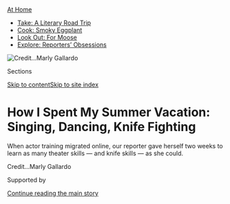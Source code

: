 <div id="app">

<div>

<div>

<div>

</div>

<div data-aria-hidden="false">

<div id="site-content" data-role="main">

<div>

<div class="css-1aor85t" style="opacity:0.000000001;z-index:-1;visibility:hidden">

<div class="css-1hqnpie">

<div class="css-epjblv">

<span class="css-17xtcya">[Theater](/section/theater)</span><span class="css-x15j1o">|</span><span class="css-fwqvlz">How
I Spent My Summer Vacation: Singing, Dancing, Knife
Fighting</span>

</div>

<div class="css-k008qs">

<div class="css-1iwv8en">

<span class="css-18z7m18"></span>

<div>

</div>

</div>

<span class="css-1n6z4y">https://nyti.ms/3jU29vc</span>

<div class="css-1705lsu">

<div class="css-4xjgmj">

<div class="css-4skfbu" data-role="toolbar" data-aria-label="Social Media Share buttons, Save button, and Comments Panel with current comment count" data-testid="share-tools">

  - 
  - 
  - 
  - 
    
    <div class="css-6n7j50">
    
    </div>

  - 

</div>

</div>

</div>

</div>

</div>

</div>

<div id="NYT_TOP_BANNER_REGION" class="css-11qgg8s">

<div>

<div id="maps-athome-menu" class="section interactive-content interactive-size-medium css-1du2ztb">

<div class="css-17ih8de interactive-body">

<div class="at-home-nav__innerContainer">

<div class="at-home-nav__title">

[At
Home](https://www.nytimes3xbfgragh.onion/spotlight/at-home?action=click&pgtype=Article&state=default&region=TOP_BANNER&context=at_home_menu)

</div>

  - [Take: A Literary Road
    Trip](https://www.nytimes3xbfgragh.onion/2020/07/28/books/time-for-a-literary-road-trip.html?action=click&pgtype=Article&state=default&region=TOP_BANNER&context=at_home_menu)
  - [Cook: Smoky
    Eggplant](https://www.nytimes3xbfgragh.onion/2020/07/29/magazine/bored-with-your-home-cooking-some-smoky-eggplant-will-fix-that.html?action=click&pgtype=Article&state=default&region=TOP_BANNER&context=at_home_menu)
  - [Look Out: For
    Moose](https://www.nytimes3xbfgragh.onion/2020/07/27/travel/moose-michigan-isle-royale.html?action=click&pgtype=Article&state=default&region=TOP_BANNER&context=at_home_menu)
  - [Explore: Reporters’
    Obsessions](https://www.nytimes3xbfgragh.onion/interactive/2020/at-home/even-more-reporters-editors-diaries-lists-recommendations.html?action=click&pgtype=Article&state=default&region=TOP_BANNER&context=at_home_menu)

</div>

</div>

</div>

</div>

</div>

<div id="fullBleedHeaderContent">

<div class="css-n4ws9g">

![<span class="css-cnj6d5 e1z0qqy90" itemprop="copyrightHolder"><span class="css-1ly73wi e1tej78p0">Credit...</span><span><span>Marly
Gallardo</span></span></span>](https://static01.graylady3jvrrxbe.onion/images/2020/07/31/arts/31Theater-Skils-Illo/31Theater-Skils-Illo-articleLarge.jpg?quality=75&auto=webp&disable=upscale)

</div>

<div class="css-3z92zw">

<div class="css-6cn7ki">

<div class="NYTAppHideMasthead css-1bcu9v6 e1suatyy0">

<div class="section css-1o1qe8k e1suatyy2">

<div class="css-cu5p7t er09x8g0">

<div class="css-6n7j50">

</div>

<span class="css-1dv1kvn">Sections</span>

[Skip to content](#site-content)[Skip to site index](#site-index)

</div>

<div class="css-10698na e1huz5gh0">

</div>

</div>

</div>

<div class="css-1sojcmr ehdk2mb0">

# How I Spent My Summer Vacation: Singing, Dancing, Knife Fighting

</div>

When actor training migrated online, our reporter gave herself two weeks
to learn as many theater skills — and knife skills — as she
could.

</div>

</div>

<div class="css-nwzfg5 e1gnum310">

<span class="css-1f9pvn2 theater"></span><span class="css-cnj6d5 e1z0qqy90" itemprop="copyrightHolder"><span class="css-1ly73wi e1tej78p0">Credit...</span><span><span>Marly
Gallardo</span></span></span>

</div>

<div id="sponsor-wrapper" class="css-1hyfx7x">

<div id="sponsor-slug" class="css-19vbshk">

Supported by

</div>

[Continue reading the main
story](#after-sponsor)

<div id="sponsor" class="ad sponsor-wrapper" style="text-align:center;height:100%;display:block">

</div>

<div id="after-sponsor">

</div>

</div>

<div class="css-1wx1auc e1gnum311">

<div class="css-18e8msd">

<div class="css-vp77d3 epjyd6m0">

<div class="css-1baulvz">

By [<span class="css-1baulvz last-byline" itemprop="name">Alexis
Soloski</span>](https://www.nytimes3xbfgragh.onion/by/alexis-soloski)

</div>

</div>

  - July 30,
    2020

  - 
    
    <div class="css-4xjgmj">
    
    <div class="css-d8bdto" data-role="toolbar" data-aria-label="Social Media Share buttons, Save button, and Comments Panel with current comment count" data-testid="share-tools">
    
      - 
      - 
      - 
      - 
        
        <div class="css-6n7j50">
        
        </div>
    
      - 
    
    </div>
    
    </div>

</div>

</div>

</div>

<div class="section meteredContent css-1r7ky0e" name="articleBody" itemprop="articleBody">

<div class="css-1fanzo5 StoryBodyCompanionColumn">

<div class="css-53u6y8">

A few Fridays ago, just before what I had come to think of as
“showtime,” I lined my eyes, stepped into my costume, readied a prop
and adjusted the lighting, which mostly meant fiddling with a bedside
lamp. Then I logged into a Zoom meeting.

That meeting, an online recital for friends and colleagues, capped a
brief and frantic curriculum of voice, movement, scene study, stage
combat and some dubious dialect work. After the spring closure of
theaters and studios, nearly every training institution adopted a remote
learning model. Artists, suddenly unemployed, could advertise their
services on new online agorae, like [Arena Stage’s Theater Artists
Marketplace](https://www.arenastage.org/artistsmarketplace) and [Hire
Artists](https://hireartists.org/). Which means that theater training,
at a variety of price points, has never been more available or
accessible.

Screen-to-screen classes don’t exactly parallel in-person ones. They are
shorter and often smaller — three-hour classes have shrunk to 80
minutes, and breakout groups are the new norm — with altered
methodology. “Zoom has its own vocabulary,” said [Laurence
Maslon](https://tisch.nyu.edu/about/directory/grad-acting/102885218),
associate chair of New York University’s graduate acting program. “It
isn’t live. It isn’t in the room. That doesn’t mean you can’t achieve
something.”

I wasn’t sure. As an undergraduate 20 years ago, I had majored in
theater and back then, our training was exclusively and incontrovertibly
face to face. Good acting happened in the moment, in the room, in the
space between bodies and breath, action and intention. You couldn’t
teach that online\! (Admittedly, “online” back then meant “dial-up
internet.”)

</div>

</div>

<div class="css-1fanzo5 StoryBodyCompanionColumn">

<div class="css-53u6y8">

Or could you?

## ‘We have work to do’

For two humbling and sometimes humiliating weeks, I tried. With the help
of friends, social media, frantic Googling and enough Disney+ shows to
keep the children occupied, I designed a mostly live, all-remote
conservatory training program. I wanted to see if someone like me —
busy, amateur, with an instrument almost fully oxidized — could learn
theater skills.

I started with vocal work, arranging a voice lesson via [Broadway
Plus](https://broadwayplus.com/), a concierge service that used to
arrange V.I.P. access to Broadway performances and has since pivoted to
online meet-and-greets and private lessons. As part of a publicity push
for the “Hamilton” movie, Denée Benton, a Tony Award-nominated actress
and a replacement Eliza, had volunteered to do some coaching. I am not a
singer, which is less false modesty than true and harrowing fact, and
Benton, [whom I had
interviewed](https://www.nytimes3xbfgragh.onion/2017/05/11/theater/denee-benton-tony-nominee-embraces-her-inner-natasha.html)
during her run in the Broadway production of “[Natasha, Pierre & the
Great Comet
of 1812,](https://www.nytimes3xbfgragh.onion/2016/11/15/theater/natasha-pierre-and-the-great-comet-of-1812-review.html)”
seemed extremely sympathetic.

</div>

</div>

![<span class="css-16f3y1r e13ogyst0">Denée Benton offers relaxation
tips during voice
lessons.</span><span class="css-cch8ym"><span class="css-1dv1kvn">Credit</span><span class="css-cnj6d5 e1z0qqy90" itemprop="copyrightHolder"><span class="css-1ly73wi e1tej78p0">Credit...</span><span>Sara
Krulwich/The New York
Times</span></span></span>](https://static01.graylady3jvrrxbe.onion/images/2020/07/30/arts/30theater-skills-videostill/30theater-skills-videostill-videoSixteenByNine3000.png)

<div class="css-1fanzo5 StoryBodyCompanionColumn">

<div class="css-53u6y8">

After polling friends about a good song for a nice lady with a
Playbill-slim range and a shaky grasp of pitch, I picked “[Sonya
Alone](https://www.youtube.com/watch?v=_HHmHv26tao),” from “Natasha,
Pierre.” Because I love it, because you can kind of talk your way
through the opening, because it hadn’t been one of Benton’s numbers. I
rehearsed when I could — in the shower, cooking dinner, under my breath
at various playgrounds. By the time the lesson came around, I had it
down.

Then, sitting at my desk, with Benton smiling back at me from somewhere
in the Midwest, I didn’t. My shoulders tensed, my throat closed, a
chipmunk hijacked my voice box. The piano intro started, and I sang as
only a squeaky toy can. But worse somehow.

</div>

</div>

<div class="css-1fanzo5 StoryBodyCompanionColumn">

<div class="css-53u6y8">

“We have work to do,” Benton said when the song let me go. “That’s the
point.”

Gently, she helped me break apart the song — unlocking character and
emotion — then put it back together. “When you focus on the
storytelling, it can make anyone a singer,” she said. Not quite. But by
the end of the hour I could approach the chorus with emotions beside
dread.

## Can’t fake a rond de jambe

Though I once won a limbo contest at a classmate’s bar mitzvah, dance
has also never been my thing. Still, I figured that Beginner Theater
Dance, which I signed up for through [Ailey
Extension](https://www.aileyextension.com/), couldn’t be so hard. I
figured wrong.

We warmed up to selections from “The Lion King” and “The Prince of
Egypt.” I even learned a Fosse hip roll. But as we danced to “No Day but
Today,” the “Rent” finale, the ballet terms — passé, coupé, rond de
jambe — proliferated and the eight counts came worryingly fast. Though I
had positioned my laptop camera so that it showed only me from the rib
cage up. I couldn’t even fake the arms.

Maybe that’s because, as I soon learned, a level exists even below
Beginner. That level is Basic. So am I. The following week, I tried
[Steps on Broadway](https://www.stepsnyc.com/)’s Basic Theater Dance.
The instructor, Tera-Lee Pollin, a Broadway veteran with inhuman
exuberance, guided a handful of students through “Waterloo,” the curtain
number for “Mamma Mia\!” and a song about defeat. Together, delightedly,
we ponied, we swam, we
[grapevined](https://www.youtube.com/watch?v=1BESmZUXIJs). No jambes
were ronded.

</div>

</div>

<div class="css-79elbk" data-testid="photoviewer-wrapper">

<div class="css-z3e15g" data-testid="photoviewer-wrapper-hidden">

</div>

<div class="css-1a48zt4 ehw59r15" data-testid="photoviewer-children">

![<span class="css-16f3y1r e13ogyst0" data-aria-hidden="true">Clockwise
from top left: Joseph Travers, a combat instructor; Jo Mei, who works
with actors on their technique; Tera-Lee Pollin, a dance instructor; and
Jimonn Cole, an acting trainer focusing on classical
speech.</span><span class="css-cnj6d5 e1z0qqy90" itemprop="copyrightHolder"><span class="css-1ly73wi e1tej78p0">Credit...</span><span>Joseph
Travers; Sara Krulwich/The New York Times; Tera-Lee Pollin; Sara
Krulwich/The New York
Times</span></span>](https://static01.graylady3jvrrxbe.onion/images/2020/07/30/arts/30theater-skills-1/30theater-skills-1-articleLarge.jpg?quality=75&auto=webp&disable=upscale)

</div>

</div>

<div class="css-1fanzo5 StoryBodyCompanionColumn">

<div class="css-53u6y8">

I could also just about manage the footwork required for knife
techniques, which I learned through
[Swordplay](http://www.swordplaystagecombat.com/). In advance of the
course, the instructor, Joseph Travers, had sent me a bubble-wrapped
training knife. (Was I disappointed to discover it was merely a hunk of
ridged plastic? I was.) Through YouTube videos and private tutorials, I
learned various grips, stances, cuts and blocks. This may just be
pent-up pandemic anxiety talking, but I love stage combat now. My new
party trick, assuming we ever have parties again: a fan grip switch, a
flip from the overhand forward grip to the reverse “Psycho” grip.

I asked Travers how much combat, a skill that seems to demand physical
intimacy, could be taught online. “There’s plenty of groundwork to be
laid for the individual actor,” he said. “But ultimately, we have to
face each other and fight.”

</div>

</div>

<div class="css-1fanzo5 StoryBodyCompanionColumn">

<div class="css-53u6y8">

Dialect work, however, has been learned remotely from the days of the
phonograph. At the urging of an editor who may not have had my best
interests at heart, I chose Scottish, working through a few MP3 files
each day — learning to position resonance lower in my mouth, lilt
internal vowels, trill Rs and drop most Gs. The first days were
unspeakable, with an accent that vacillated between demented Valley Girl
and Southern Belle with cognitive difficulties. But a week in something
shifted and I began to sound reliably, if hammily, Scottish. I wrote to
a Scottish friend and asked if I could test it out on him. He asked
after the region: Border? Highlands? Glasgow? “Brigadoon,” I told him.
He never wrote back.

## ‘Tell a story and be real’

The acting component felt trickier, mostly because I used to act and I
like to believe I wasn’t terrible at it — and I prefer that belief
uncrushed. With the help of a contact at the Juilliard School, I wrote
to two alumni who do online training one on one: Jimonn Cole, who would
coach me on a classical speech, and Jo Mei, who would work with me on a
contemporary one.

I met Cole first. He suggested a monologue from “As You Like It” and
after a series of vocal warm-ups — tongue twisters, meowing — and a
guided meditation that helped to establish the look and feel and precise
pH of the Forest of Arden, we went into it. With calm and rigor, he had
me note rhythm, punctuation, language, intention, plus vocal register.
“Shakespeare is still just talking,” he said when he saw me start to
tense up.

During our second meeting, with the piece now memorized, we worked on
character, and he told me to make my Rosalind meaner, more vicious. “If
that was venom at level 5, scold at level 9,” he said. I am sorry to
shatter anyone’s preconceived notions about critics, but this was very
hard for me\! I made it to about a 6.

For my sessions with Mei, I had chosen a quieter piece, the opening of
Lucas Hnath’s “The Thin Place,” which begins casually and gets creepier.
Mei asked questions about the character and she pointed out punctuation,
too, like the marked differences among a dash, a period and an ellipsis.
But her method was less prescriptive, mostly jokes and friendly
suggestions, like picking just one place to smile and not over-relying
on a particular hand gesture. “The challenge of this one is how to relax
into it and just tell a story and be real,” she said. Each time I went
through it I felt as if I was acting a little less and being a little
more.

Mei thought that we should work toward a goal, so she emailed a few
friends. I did the same, and the day after our second session, we all
met up on Zoom. In the moments before I went on — “on” meaning that I
dropped into a chair shoved between the desk and the bed — I felt a
paler version of what I had felt backstage 20 years ago, the
butterflies, the flop sweat, the jolting adrenaline.

I thought of that scene, from “42nd Street,” in which the director tells
the ingénue, “You’re going out a youngster, but you’ve got to come back
a star.” I was pretty sure I was going out a theater critic and coming
back a theater critic. And I was. And I did. But even through a screen,
it made me remember — viscerally, a little regretfully — that strange
magic of speaking someone else’s words and feeling someone else’s
feelings and making them, for a moment, your own.

</div>

</div>

<div class="css-1fanzo5 StoryBodyCompanionColumn">

<div class="css-53u6y8">

What did I learn? I mean, beyond saber grip and a “Mamma Mia\!” move
called “the coffee grinder,” which terrifies and delights the children?
I learned — or I was reminded — that acting and its associated skills
are hard, that they require real vulnerability, that it takes weeks and
months and years of thankless exertion, solitary muttering and practice,
practice, practice to make an effortful thing seem effortless. I learned
that when I thought I couldn’t miss live theater any more acutely, I was
wrong. I learned that as soon as it is safe to do so, I will absolutely
knife fight someone.

So, yes, any amateur with enough time and resilience and discretionary
income — a class can run anywhere from $12 to $100 — can probably learn
theater basics remotely. Then again, as Travers said, ultimately we have
to face one another, with or without knives. Because the alchemy of live
acting before a live audience almost comes through onscreen. But not
quite. Until it can, I will think of the thousands and thousands of
people in their thousands and thousands of homes, practicing their
pentameter, arabesques and key changes, waiting for curtains to rise.

</div>

</div>

<div>

</div>

</div>

<div>

</div>

<div>

</div>

<div>

</div>

<div>

<div id="bottom-wrapper" class="css-1ede5it">

<div id="bottom-slug" class="css-l9onyx">

Advertisement

</div>

[Continue reading the main
story](#after-bottom)

<div id="bottom" class="ad bottom-wrapper" style="text-align:center;height:100%;display:block;min-height:90px">

</div>

<div id="after-bottom">

</div>

</div>

</div>

</div>

</div>

## Site Index

<div>

</div>

## Site Information Navigation

  - [© <span>2020</span> <span>The New York Times
    Company</span>](https://help.nytimes3xbfgragh.onion/hc/en-us/articles/115014792127-Copyright-notice)

<!-- end list -->

  - [NYTCo](https://www.nytco.com/)
  - [Contact
    Us](https://help.nytimes3xbfgragh.onion/hc/en-us/articles/115015385887-Contact-Us)
  - [Work with us](https://www.nytco.com/careers/)
  - [Advertise](https://nytmediakit.com/)
  - [T Brand Studio](http://www.tbrandstudio.com/)
  - [Your Ad
    Choices](https://www.nytimes3xbfgragh.onion/privacy/cookie-policy#how-do-i-manage-trackers)
  - [Privacy](https://www.nytimes3xbfgragh.onion/privacy)
  - [Terms of
    Service](https://help.nytimes3xbfgragh.onion/hc/en-us/articles/115014893428-Terms-of-service)
  - [Terms of
    Sale](https://help.nytimes3xbfgragh.onion/hc/en-us/articles/115014893968-Terms-of-sale)
  - [Site
    Map](https://spiderbites.nytimes3xbfgragh.onion)
  - [Help](https://help.nytimes3xbfgragh.onion/hc/en-us)
  - [Subscriptions](https://www.nytimes3xbfgragh.onion/subscription?campaignId=37WXW)

</div>

</div>

</div>

</div>
